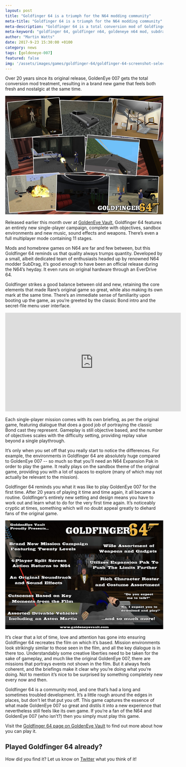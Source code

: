 ```yaml
---
layout: post
title: "Goldfinger 64 is a triumph for the N64 modding community"
meta-title: "Goldfinger 64 is a triumph for the N64 modding community"
meta-description: "Goldfinger 64 is a total conversion mod of Goldfinger 64, offering a brand new campaign and multiplayer features, and you need to play it!"
meta-keyword: "goldfinger 64, goldfinger n64, goldeneye n64 mod, subdrag"
author: "Martin Watts"
date: 2017-9-23 15:30:00 +0100
category: news
tags: [goldeneye-007]
featured: false
img: '/assets/images/games/goldfinger-64/goldfinger-64-screenshot-selection.jpg'
---
```

Over 20 years since its original release, GoldenEye 007 gets the total conversion mod treatment, resulting in a brand new game that feels both fresh and nostalgic at the same time.

![Highlights from GoldFinger 64 for the Nintendo 64](/assets/images/games/goldfinger-64/goldfinger-64-screenshot-selection.jpg)

Released earlier this month over at [GoldenEye Vault](http://www.goldeneyevault.com), Goldfinger 64 features an entirely new single-player campaign, complete with objectives, sandbox environments and new music, sound effects and weapons. There’s even a full multiplayer mode containing 11 stages. 

Mods and homebrew games on N64 are far and few between, but this Goldfinger 64 reminds us that quality always trumps quantity. Developed by a small, albeit dedicated team of enthusiasts headed up by renowned N64 modder SubDrag, it’s good enough to have been an official release during the N64’s heyday. It even runs on original hardware through an EverDrive 64.

Goldfinger strikes a good balance between old and new, retaining the core elements that made Rare’s original game so great, while also making its own mark at the same time. There’s an immediate sense of familiarity upon booting up the game, as you’re greeted by the classic Bond intro and the secret-file menu user interface.

<iframe width="560" height="315" src="https://www.youtube.com/embed/5aJZgB8j3Gw" frameborder="0" allowfullscreen></iframe>

Each single-player mission comes with its own briefing, as per the original game, featuring dialogue that does a good job of portraying the classic Bond cast they represent. Gameplay is still objective based, and the number of objectives scales with the difficulty setting, providing replay value beyond a single playthrough.

It’s only when you set off that you really start to notice the differences. For example, the environments in Goldfinger 64 are absolutely huge compared to GoldenEye 007 -- so much so that you’ll need an N64 Expansion Pak in order to play the game. It really plays on the sandbox theme of the original game, providing you with a lot of spaces to explore (many of which may not actually be relevant to the mission).

Goldfinger 64 reminds you what it was like to play GoldenEye 007 for the first time. After 20 years of playing it time and time again, it all became a routine. Goldfinger’s entirely new setting and design means you have to work out and learn what to do for the very first time again. It’s noticeably cryptic at times, something which will no doubt appeal greatly to diehard fans of the original game.

![Goldfinger 64 for N64 promo screenshot highlighting features](/assets/images/games/goldfinger-64/goldfinger-64-features.jpg)

It’s clear that a lot of time, love and attention has gone into ensuring Goldfinger 64 recreates the film on which it’s based. Mission environments look strikingly similar to those seen in the film, and all the key dialogue is in there too. Understandably some creative liberties need to be taken for the sake of gameplay, and much like the original GoldenEye 007, there are missions that portrays events not shown in the film. But it always feels coherent, and the briefings make it clear why you’re doing what you’re doing. Not to mention it’s nice to be surprised by something completely new every now and then.

Goldfinger 64 is a community mod, and one that’s had a long and sometimes troubled development. It’s a little rough around the edges in places, but don't let that put you off. This game captures the essence of what made GoldenEye 007 so great and distils it into a new experience that nevertheless still feels like its own game. If you’re a fan of the N64 and GoldenEye 007 (who isn’t?) then you simply must play this game. 

Visit the [Goldfinger 64 page on GoldenEye Vault](http://goldeneyevault.com/viewfile.php?id=349) to find out more about how you can play it.

## Played Goldfinger 64 already? ## 

How did you find it? Let us know on [Twitter](http://www.twitter.com/n64gamers) what you think of it!
